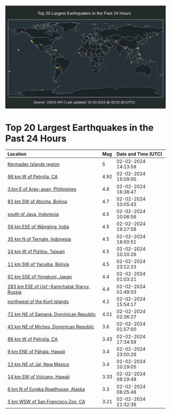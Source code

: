![Map](./map.png)

# Top 20 Largest Earthquakes in the Past 24 Hours

| Location | Mag | Date and Time (UTC) |
|:---|:---|:---|
| [Kermadec Islands region](https://earthquake.usgs.gov/earthquakes/eventpage/us7000lwd3) | 5 | 02-02-2024 14:13:58 |
| [98 km W of Petrolia, CA](https://earthquake.usgs.gov/earthquakes/eventpage/nc73997816) | 4.92 | 02-02-2024 15:09:00 |
| [3 km E of Aras-asan, Philippines](https://earthquake.usgs.gov/earthquakes/eventpage/us7000lwgc) | 4.8 | 02-02-2024 16:38:47 |
| [83 km SW of Atocha, Bolivia](https://earthquake.usgs.gov/earthquakes/eventpage/us7000lw9r) | 4.7 | 02-02-2024 10:05:43 |
| [south of Java, Indonesia](https://earthquake.usgs.gov/earthquakes/eventpage/us7000lw9w) | 4.5 | 02-02-2024 10:06:56 |
| [58 km ESE of Wāngjing, India](https://earthquake.usgs.gov/earthquakes/eventpage/us7000lwi2) | 4.5 | 02-02-2024 19:27:58 |
| [35 km N of Ternate, Indonesia](https://earthquake.usgs.gov/earthquakes/eventpage/us7000lwh8) | 4.5 | 02-02-2024 18:00:51 |
| [24 km W of Pizitou, Taiwan](https://earthquake.usgs.gov/earthquakes/eventpage/us7000lw9u) | 4.5 | 02-02-2024 10:10:26 |
| [11 km SW of Yacuiba, Bolivia](https://earthquake.usgs.gov/earthquakes/eventpage/us7000lwjw) | 4.5 | 02-02-2024 23:12:23 |
| [91 km SSE of Yonakuni, Japan](https://earthquake.usgs.gov/earthquakes/eventpage/us7000lw3v) | 4.4 | 02-02-2024 01:03:21 |
| [283 km ESE of Ust’-Kamchatsk Staryy, Russia](https://earthquake.usgs.gov/earthquakes/eventpage/us7000lw4f) | 4.4 | 02-02-2024 01:49:03 |
| [northwest of the Kuril Islands](https://earthquake.usgs.gov/earthquakes/eventpage/us7000lwfy) | 4.2 | 02-02-2024 15:54:17 |
| [72 km NE of Samaná, Dominican Republic](https://earthquake.usgs.gov/earthquakes/eventpage/pr2024033000) | 4.01 | 02-02-2024 02:36:27 |
| [43 km NE of Miches, Dominican Republic](https://earthquake.usgs.gov/earthquakes/eventpage/us7000lw4c) | 3.6 | 02-02-2024 01:57:00 |
| [88 km W of Petrolia, CA](https://earthquake.usgs.gov/earthquakes/eventpage/nc73997841) | 3.43 | 02-02-2024 17:34:59 |
| [9 km ENE of Pāhala, Hawaii](https://earthquake.usgs.gov/earthquakes/eventpage/us7000lwjr) | 3.4 | 02-02-2024 23:00:26 |
| [13 km NE of Jal, New Mexico](https://earthquake.usgs.gov/earthquakes/eventpage/tx2024chgn) | 3.4 | 02-02-2024 10:19:05 |
| [14 km SW of Volcano, Hawaii](https://earthquake.usgs.gov/earthquakes/eventpage/hv74087071) | 3.33 | 02-02-2024 06:19:49 |
| [6 km N of Eureka Roadhouse, Alaska](https://earthquake.usgs.gov/earthquakes/eventpage/ak0241ipndow) | 3.3 | 02-02-2024 08:25:48 |
| [5 km WSW of San Francisco Zoo, CA](https://earthquake.usgs.gov/earthquakes/eventpage/nc73997916) | 3.21 | 02-02-2024 21:32:36 |
